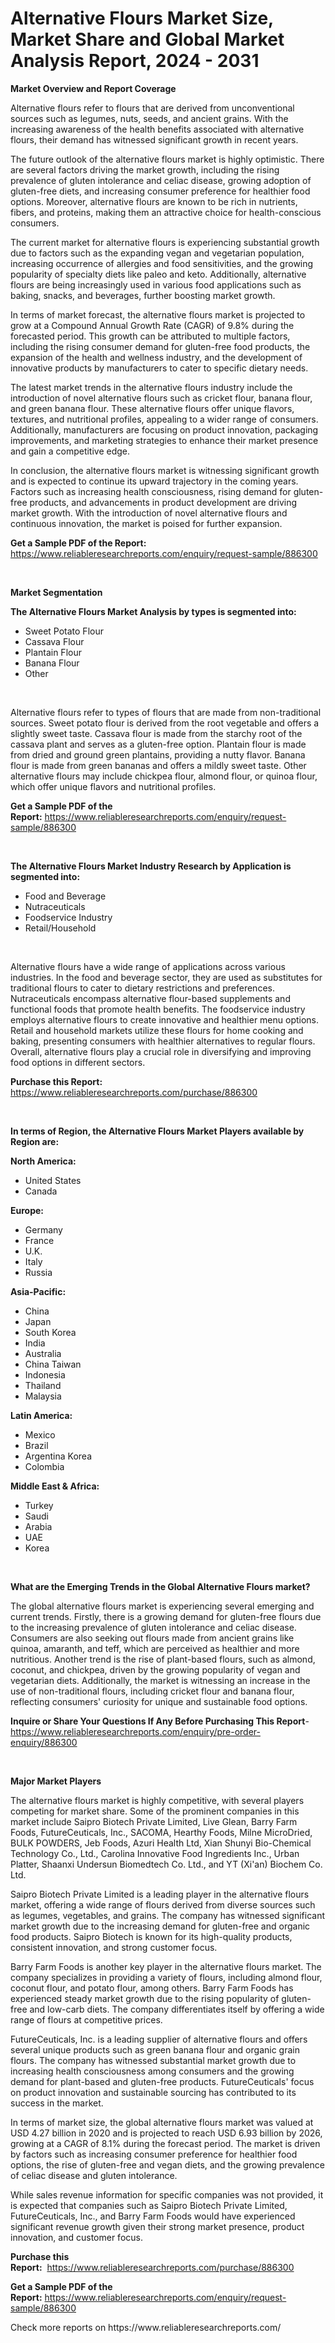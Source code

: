 <p><h1>Alternative Flours Market Size, Market Share and Global Market Analysis Report, 2024 - 2031</h1></p><p><strong>Market Overview and Report Coverage</strong></p>
<p><p>Alternative flours refer to flours that are derived from unconventional sources such as legumes, nuts, seeds, and ancient grains. With the increasing awareness of the health benefits associated with alternative flours, their demand has witnessed significant growth in recent years.</p><p>The future outlook of the alternative flours market is highly optimistic. There are several factors driving the market growth, including the rising prevalence of gluten intolerance and celiac disease, growing adoption of gluten-free diets, and increasing consumer preference for healthier food options. Moreover, alternative flours are known to be rich in nutrients, fibers, and proteins, making them an attractive choice for health-conscious consumers.</p><p>The current market for alternative flours is experiencing substantial growth due to factors such as the expanding vegan and vegetarian population, increasing occurrence of allergies and food sensitivities, and the growing popularity of specialty diets like paleo and keto. Additionally, alternative flours are being increasingly used in various food applications such as baking, snacks, and beverages, further boosting market growth.</p><p>In terms of market forecast, the alternative flours market is projected to grow at a Compound Annual Growth Rate (CAGR) of 9.8% during the forecasted period. This growth can be attributed to multiple factors, including the rising consumer demand for gluten-free food products, the expansion of the health and wellness industry, and the development of innovative products by manufacturers to cater to specific dietary needs.</p><p>The latest market trends in the alternative flours industry include the introduction of novel alternative flours such as cricket flour, banana flour, and green banana flour. These alternative flours offer unique flavors, textures, and nutritional profiles, appealing to a wider range of consumers. Additionally, manufacturers are focusing on product innovation, packaging improvements, and marketing strategies to enhance their market presence and gain a competitive edge.</p><p>In conclusion, the alternative flours market is witnessing significant growth and is expected to continue its upward trajectory in the coming years. Factors such as increasing health consciousness, rising demand for gluten-free products, and advancements in product development are driving market growth. With the introduction of novel alternative flours and continuous innovation, the market is poised for further expansion.</p></p>
<p><strong>Get a Sample PDF of the Report:</strong> <a href="https://www.reliableresearchreports.com/enquiry/request-sample/886300">https://www.reliableresearchreports.com/enquiry/request-sample/886300</a></p>
<p>&nbsp;</p>
<p><strong>Market Segmentation</strong></p>
<p><strong>The Alternative Flours Market Analysis by types is segmented into:</strong></p>
<p><ul><li>Sweet Potato Flour</li><li>Cassava Flour</li><li>Plantain Flour</li><li>Banana Flour</li><li>Other</li></ul></p>
<p>&nbsp;</p>
<p><p>Alternative flours refer to types of flours that are made from non-traditional sources. Sweet potato flour is derived from the root vegetable and offers a slightly sweet taste. Cassava flour is made from the starchy root of the cassava plant and serves as a gluten-free option. Plantain flour is made from dried and ground green plantains, providing a nutty flavor. Banana flour is made from green bananas and offers a mildly sweet taste. Other alternative flours may include chickpea flour, almond flour, or quinoa flour, which offer unique flavors and nutritional profiles.</p></p>
<p><strong>Get a Sample PDF of the Report:</strong>&nbsp;<a href="https://www.reliableresearchreports.com/enquiry/request-sample/886300">https://www.reliableresearchreports.com/enquiry/request-sample/886300</a></p>
<p>&nbsp;</p>
<p><strong>The Alternative Flours Market Industry Research by Application is segmented into:</strong></p>
<p><ul><li>Food and Beverage</li><li>Nutraceuticals</li><li>Foodservice Industry</li><li>Retail/Household</li></ul></p>
<p>&nbsp;</p>
<p><p>Alternative flours have a wide range of applications across various industries. In the food and beverage sector, they are used as substitutes for traditional flours to cater to dietary restrictions and preferences. Nutraceuticals encompass alternative flour-based supplements and functional foods that promote health benefits. The foodservice industry employs alternative flours to create innovative and healthier menu options. Retail and household markets utilize these flours for home cooking and baking, presenting consumers with healthier alternatives to regular flours. Overall, alternative flours play a crucial role in diversifying and improving food options in different sectors.</p></p>
<p><strong>Purchase this Report:</strong>&nbsp; <a href="https://www.reliableresearchreports.com/purchase/886300">https://www.reliableresearchreports.com/purchase/886300</a></p>
<p>&nbsp;</p>
<p><strong>In terms of Region, the Alternative Flours Market Players available by Region are:</strong></p>
<p>
    <p> <strong> North America: </strong>
        <ul>
            <li>United States</li>
            <li>Canada</li>
        </ul>
        </p> 
    <p> <strong> Europe: </strong>
        <ul>
            <li>Germany</li>
            <li>France</li>
            <li>U.K.</li>
            <li>Italy</li>
            <li>Russia</li>
        </ul>
        </p> 
    <p> <strong> Asia-Pacific: </strong>
        <ul>
            <li>China</li>
            <li>Japan</li>
            <li>South Korea</li>
            <li>India</li>
            <li>Australia</li>
            <li>China Taiwan</li>
            <li>Indonesia</li>
            <li>Thailand</li>
            <li>Malaysia</li>
        </ul>
        </p> 
    <p> <strong> Latin America: </strong>
        <ul>
            <li>Mexico</li>
            <li>Brazil</li>
            <li>Argentina Korea</li>
            <li>Colombia</li>
        </ul>
        </p> 
    <p> <strong> Middle East & Africa: </strong>
        <ul>
            <li>Turkey</li>
            <li>Saudi</li>
            <li>Arabia</li>
            <li>UAE</li>
            <li>Korea</li>
        </ul>
    </p>
    </p>
<p>&nbsp;</p>
<p><strong>What are the Emerging Trends in the Global Alternative Flours market?</strong></p>
<p><p>The global alternative flours market is experiencing several emerging and current trends. Firstly, there is a growing demand for gluten-free flours due to the increasing prevalence of gluten intolerance and celiac disease. Consumers are also seeking out flours made from ancient grains like quinoa, amaranth, and teff, which are perceived as healthier and more nutritious. Another trend is the rise of plant-based flours, such as almond, coconut, and chickpea, driven by the growing popularity of vegan and vegetarian diets. Additionally, the market is witnessing an increase in the use of non-traditional flours, including cricket flour and banana flour, reflecting consumers' curiosity for unique and sustainable food options.</p></p>
<p><strong>Inquire or Share Your Questions If Any Before Purchasing This Report</strong>- <a href="https://www.reliableresearchreports.com/enquiry/pre-order-enquiry/886300">https://www.reliableresearchreports.com/enquiry/pre-order-enquiry/886300</a></p>
<p>&nbsp;</p>
<p><strong>Major Market Players</strong></p>
<p><p>The alternative flours market is highly competitive, with several players competing for market share. Some of the prominent companies in this market include Saipro Biotech Private Limited, Live Glean, Barry Farm Foods, FutureCeuticals, Inc., SACOMA, Hearthy Foods, Milne MicroDried, BULK POWDERS, Jeb Foods, Azuri Health Ltd, Xian Shunyi Bio-Chemical Technology Co., Ltd., Carolina Innovative Food Ingredients Inc., Urban Platter, Shaanxi Undersun Biomedtech Co. Ltd., and YT (Xi'an) Biochem Co. Ltd.</p><p>Saipro Biotech Private Limited is a leading player in the alternative flours market, offering a wide range of flours derived from diverse sources such as legumes, vegetables, and grains. The company has witnessed significant market growth due to the increasing demand for gluten-free and organic food products. Saipro Biotech is known for its high-quality products, consistent innovation, and strong customer focus.</p><p>Barry Farm Foods is another key player in the alternative flours market. The company specializes in providing a variety of flours, including almond flour, coconut flour, and potato flour, among others. Barry Farm Foods has experienced steady market growth due to the rising popularity of gluten-free and low-carb diets. The company differentiates itself by offering a wide range of flours at competitive prices.</p><p>FutureCeuticals, Inc. is a leading supplier of alternative flours and offers several unique products such as green banana flour and organic grain flours. The company has witnessed substantial market growth due to increasing health consciousness among consumers and the growing demand for plant-based and gluten-free products. FutureCeuticals' focus on product innovation and sustainable sourcing has contributed to its success in the market.</p><p>In terms of market size, the global alternative flours market was valued at USD 4.27 billion in 2020 and is projected to reach USD 6.93 billion by 2026, growing at a CAGR of 8.1% during the forecast period. The market is driven by factors such as increasing consumer preference for healthier food options, the rise of gluten-free and vegan diets, and the growing prevalence of celiac disease and gluten intolerance.</p><p>While sales revenue information for specific companies was not provided, it is expected that companies such as Saipro Biotech Private Limited, FutureCeuticals, Inc., and Barry Farm Foods would have experienced significant revenue growth given their strong market presence, product innovation, and customer focus.</p></p>
<p><strong>Purchase this Report:</strong>&nbsp;&nbsp;<a href="https://www.reliableresearchreports.com/purchase/886300">https://www.reliableresearchreports.com/purchase/886300</a></p>
<p></p>
<p><strong>Get a Sample PDF of the Report:</strong>&nbsp;<a href="https://www.reliableresearchreports.com/enquiry/request-sample/886300">https://www.reliableresearchreports.com/enquiry/request-sample/886300</a></p>
<p>Check more reports on https://www.reliableresearchreports.com/</p>
